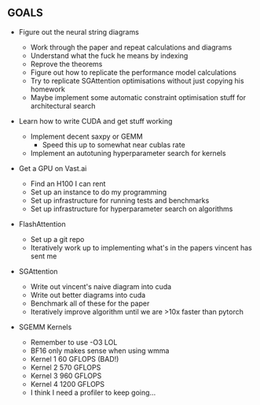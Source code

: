 ## GOALS

- Figure out the neural string diagrams
    - Work through the paper and repeat calculations and diagrams
    - Understand what the fuck he means by indexing
    - Reprove the theorems
    - Figure out how to replicate the performance model calculations
    - Try to replicate SGAttention optimisations without just copying his homework
    - Maybe implement some automatic constraint optimisation stuff for architectural search
- Learn how to write CUDA and get stuff working
    - Implement decent saxpy or GEMM
        - Speed this up to somewhat near cublas rate
    - Implement an autotuning hyperparameter search for kernels
- Get a GPU on Vast.ai
    - Find an H100 I can rent
    - Set up an instance to do my programming
    - Set up infrastructure for running tests and benchmarks
    - Set up infrastructure for hyperparameter search on algorithms
- FlashAttention
    - Set up a git repo
    - Iteratively work up to implementing what's in the papers vincent has sent me
- SGAttention
    - Write out vincent's naive diagram into cuda
    - Write out better diagrams into cuda
    - Benchmark all of these for the paper
    - Iteratively improve algorithm until we are >10x faster than pytorch

- SGEMM Kernels
    - Remember to use -O3 LOL
    - BF16 only makes sense when using wmma
    - Kernel 1 60 GFLOPS (BAD!)
    - Kernel 2 570 GFLOPS
    - Kernel 3 960 GFLOPS
    - Kernel 4 1200 GFLOPS
    - I think I need a profiler to keep going...